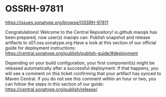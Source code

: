 # OSSRH-97811

https://issues.sonatype.org/browse/OSSRH-97811

Congratulations! Welcome to the Central Repository!
io.github.maoqis has been prepared, now user(s) maoqis can:
Publish snapshot and release artifacts to s01.oss.sonatype.org
Have a look at this section of our official guide for deployment instructions:
https://central.sonatype.org/publish/publish-guide/#deployment

Depending on your build configuration, your first component(s) might be released automatically after a successful deployment.
If that happens, you will see a comment on this ticket confirming that your artifact has synced to Maven Central.
If you do not see this comment within an hour or two, you can follow the steps in this section of our guide:
https://central.sonatype.org/publish/release/
